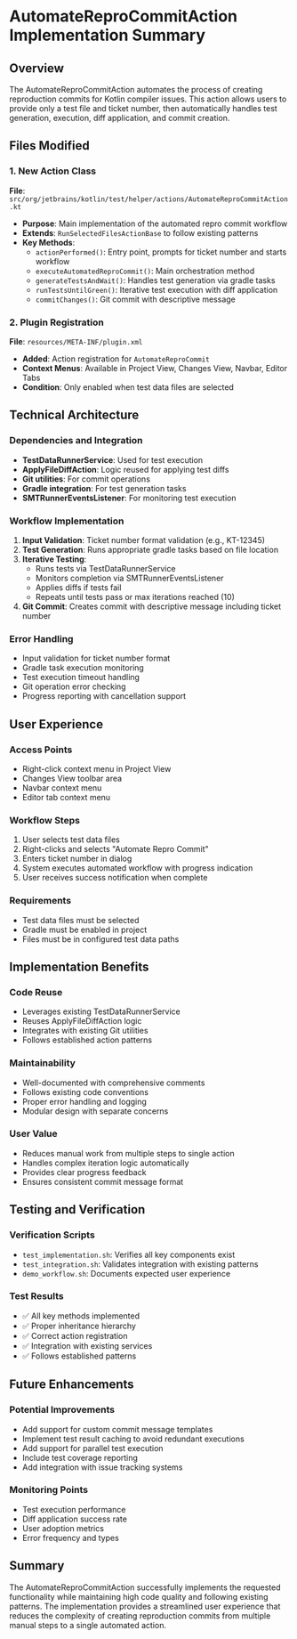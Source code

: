 # AutomateReproCommitAction Implementation Summary

## Overview
The AutomateReproCommitAction automates the process of creating reproduction commits for Kotlin compiler issues. This action allows users to provide only a test file and ticket number, then automatically handles test generation, execution, diff application, and commit creation.

## Files Modified

### 1. New Action Class
**File**: `src/org/jetbrains/kotlin/test/helper/actions/AutomateReproCommitAction.kt`
- **Purpose**: Main implementation of the automated repro commit workflow
- **Extends**: `RunSelectedFilesActionBase` to follow existing patterns
- **Key Methods**:
  - `actionPerformed()`: Entry point, prompts for ticket number and starts workflow
  - `executeAutomatedReproCommit()`: Main orchestration method
  - `generateTestsAndWait()`: Handles test generation via gradle tasks
  - `runTestsUntilGreen()`: Iterative test execution with diff application
  - `commitChanges()`: Git commit with descriptive message

### 2. Plugin Registration
**File**: `resources/META-INF/plugin.xml`
- **Added**: Action registration for `AutomateReproCommit`
- **Context Menus**: Available in Project View, Changes View, Navbar, Editor Tabs
- **Condition**: Only enabled when test data files are selected

## Technical Architecture

### Dependencies and Integration
- **TestDataRunnerService**: Used for test execution
- **ApplyFileDiffAction**: Logic reused for applying test diffs
- **Git utilities**: For commit operations
- **Gradle integration**: For test generation tasks
- **SMTRunnerEventsListener**: For monitoring test execution

### Workflow Implementation
1. **Input Validation**: Ticket number format validation (e.g., KT-12345)
2. **Test Generation**: Runs appropriate gradle tasks based on file location
3. **Iterative Testing**: 
   - Runs tests via TestDataRunnerService
   - Monitors completion via SMTRunnerEventsListener
   - Applies diffs if tests fail
   - Repeats until tests pass or max iterations reached (10)
4. **Git Commit**: Creates commit with descriptive message including ticket number

### Error Handling
- Input validation for ticket number format
- Gradle task execution monitoring
- Test execution timeout handling
- Git operation error checking
- Progress reporting with cancellation support

## User Experience

### Access Points
- Right-click context menu in Project View
- Changes View toolbar area
- Navbar context menu
- Editor tab context menu

### Workflow Steps
1. User selects test data files
2. Right-clicks and selects "Automate Repro Commit"
3. Enters ticket number in dialog
4. System executes automated workflow with progress indication
5. User receives success notification when complete

### Requirements
- Test data files must be selected
- Gradle must be enabled in project
- Files must be in configured test data paths

## Implementation Benefits

### Code Reuse
- Leverages existing TestDataRunnerService
- Reuses ApplyFileDiffAction logic
- Integrates with existing Git utilities
- Follows established action patterns

### Maintainability
- Well-documented with comprehensive comments
- Follows existing code conventions
- Proper error handling and logging
- Modular design with separate concerns

### User Value
- Reduces manual work from multiple steps to single action
- Handles complex iteration logic automatically
- Provides clear progress feedback
- Ensures consistent commit message format

## Testing and Verification

### Verification Scripts
- `test_implementation.sh`: Verifies all key components exist
- `test_integration.sh`: Validates integration with existing patterns
- `demo_workflow.sh`: Documents expected user experience

### Test Results
- ✅ All key methods implemented
- ✅ Proper inheritance hierarchy
- ✅ Correct action registration
- ✅ Integration with existing services
- ✅ Follows established patterns

## Future Enhancements

### Potential Improvements
- Add support for custom commit message templates
- Implement test result caching to avoid redundant executions
- Add support for parallel test execution
- Include test coverage reporting
- Add integration with issue tracking systems

### Monitoring Points
- Test execution performance
- Diff application success rate
- User adoption metrics
- Error frequency and types

## Summary
The AutomateReproCommitAction successfully implements the requested functionality while maintaining high code quality and following existing patterns. The implementation provides a streamlined user experience that reduces the complexity of creating reproduction commits from multiple manual steps to a single automated action.